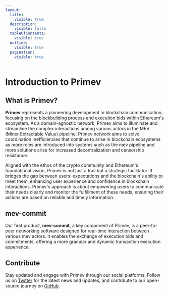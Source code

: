 ```yaml
---
layout:
  title:
    visible: true
  description:
    visible: false
  tableOfContents:
    visible: true
  outline:
    visible: true
  pagination:
    visible: true
---
```


# Introduction to Primev

## What is Primev?

**Primev** represents a pioneering development in blockchain communication, focusing on the blockbuilding process and execution bids within Ethereum's ecosystem. As a domain-agnostic network, Primev aims to illuminate and streamline the complex interactions among various actors in the MEV (Miner Extractable Value) pipeline. Primev network aims to solve coordination inefficiencies that continue to arise in blockchain ecosystems as more roles are introduced into systems such as the mev pipeline and more solutions arise for increased decentralization and censorship resistance.

Aligned with the ethos of the crypto community and Ethereum's foundational vision, Primev is not just a tool but a strategic facilitator. It bridges the gap between users' expectations and the blockchain's ability to meet them, enhancing user experience and confidence in blockchain interactions. Primev's approach is about empowering users to communicate their needs clearly and monitor the fulfillment of these needs, ensuring their actions are based on reliable and timely information.

## mev-commit

Our first product, **mev-commit**, a key component of Primev, is a peer-to-peer networking software designed for real-time interaction between various mev actors. It enables the exchange of execution bids and commitments, offering a more granular and dynamic transaction execution experience.

## Contribute

Stay updated and engage with Primev through our social platforms. Follow us on [Twitter](https://twitter.com/primev\_xyz) for the latest news and updates, and contribute to our open-source journey on [GitHub](https://github.com/primevprotocol/).
